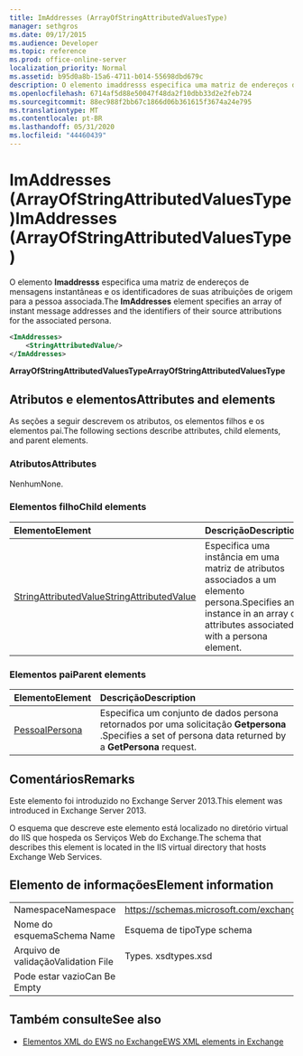 ```yaml
---
title: ImAddresses (ArrayOfStringAttributedValuesType)
manager: sethgros
ms.date: 09/17/2015
ms.audience: Developer
ms.topic: reference
ms.prod: office-online-server
localization_priority: Normal
ms.assetid: b95d0a8b-15a6-4711-b014-55698dbd679c
description: O elemento imaddresss especifica uma matriz de endereços de mensagens instantâneas e os identificadores de suas atribuições de origem para a pessoa associada.
ms.openlocfilehash: 6714af5d88e50047f48da2f10dbb33d2e2feb724
ms.sourcegitcommit: 88ec988f2bb67c1866d06b361615f3674a24e795
ms.translationtype: MT
ms.contentlocale: pt-BR
ms.lasthandoff: 05/31/2020
ms.locfileid: "44460439"
---
```

# <a name="imaddresses-arrayofstringattributedvaluestype"></a><span data-ttu-id="2ca04-103">ImAddresses (ArrayOfStringAttributedValuesType)</span><span class="sxs-lookup"><span data-stu-id="2ca04-103">ImAddresses (ArrayOfStringAttributedValuesType)</span></span>

<span data-ttu-id="2ca04-104">O elemento **Imaddresss** especifica uma matriz de endereços de mensagens instantâneas e os identificadores de suas atribuições de origem para a pessoa associada.</span><span class="sxs-lookup"><span data-stu-id="2ca04-104">The **ImAddresses** element specifies an array of instant message addresses and the identifiers of their source attributions for the associated persona.</span></span> 
  
```XML
<ImAddresses>
    <StringAttributedValue/>
</ImAddresses>
```

 <span data-ttu-id="2ca04-105">**ArrayOfStringAttributedValuesType**</span><span class="sxs-lookup"><span data-stu-id="2ca04-105">**ArrayOfStringAttributedValuesType**</span></span>
## <a name="attributes-and-elements"></a><span data-ttu-id="2ca04-106">Atributos e elementos</span><span class="sxs-lookup"><span data-stu-id="2ca04-106">Attributes and elements</span></span>

<span data-ttu-id="2ca04-107">As seções a seguir descrevem os atributos, os elementos filhos e os elementos pai.</span><span class="sxs-lookup"><span data-stu-id="2ca04-107">The following sections describe attributes, child elements, and parent elements.</span></span>
  
### <a name="attributes"></a><span data-ttu-id="2ca04-108">Atributos</span><span class="sxs-lookup"><span data-stu-id="2ca04-108">Attributes</span></span>

<span data-ttu-id="2ca04-109">Nenhum</span><span class="sxs-lookup"><span data-stu-id="2ca04-109">None.</span></span>
  
### <a name="child-elements"></a><span data-ttu-id="2ca04-110">Elementos filho</span><span class="sxs-lookup"><span data-stu-id="2ca04-110">Child elements</span></span>

|<span data-ttu-id="2ca04-111">**Elemento**</span><span class="sxs-lookup"><span data-stu-id="2ca04-111">**Element**</span></span>|<span data-ttu-id="2ca04-112">**Descrição**</span><span class="sxs-lookup"><span data-stu-id="2ca04-112">**Description**</span></span>|
|:-----|:-----|
|[<span data-ttu-id="2ca04-113">StringAttributedValue</span><span class="sxs-lookup"><span data-stu-id="2ca04-113">StringAttributedValue</span></span>](stringattributedvalue.md) <br/> |<span data-ttu-id="2ca04-114">Especifica uma instância em uma matriz de atributos associados a um elemento persona.</span><span class="sxs-lookup"><span data-stu-id="2ca04-114">Specifies an instance in an array of attributes associated with a persona element.</span></span>  <br/> |
   
### <a name="parent-elements"></a><span data-ttu-id="2ca04-115">Elementos pai</span><span class="sxs-lookup"><span data-stu-id="2ca04-115">Parent elements</span></span>

|<span data-ttu-id="2ca04-116">**Elemento**</span><span class="sxs-lookup"><span data-stu-id="2ca04-116">**Element**</span></span>|<span data-ttu-id="2ca04-117">**Descrição**</span><span class="sxs-lookup"><span data-stu-id="2ca04-117">**Description**</span></span>|
|:-----|:-----|
|[<span data-ttu-id="2ca04-118">Pessoal</span><span class="sxs-lookup"><span data-stu-id="2ca04-118">Persona</span></span>](persona.md) <br/> |<span data-ttu-id="2ca04-119">Especifica um conjunto de dados persona retornados por uma solicitação **Getpersona** .</span><span class="sxs-lookup"><span data-stu-id="2ca04-119">Specifies a set of persona data returned by a **GetPersona** request.</span></span>  <br/> |
   
## <a name="remarks"></a><span data-ttu-id="2ca04-120">Comentários</span><span class="sxs-lookup"><span data-stu-id="2ca04-120">Remarks</span></span>

<span data-ttu-id="2ca04-121">Este elemento foi introduzido no Exchange Server 2013.</span><span class="sxs-lookup"><span data-stu-id="2ca04-121">This element was introduced in Exchange Server 2013.</span></span>
  
<span data-ttu-id="2ca04-122">O esquema que descreve este elemento está localizado no diretório virtual do IIS que hospeda os Serviços Web do Exchange.</span><span class="sxs-lookup"><span data-stu-id="2ca04-122">The schema that describes this element is located in the IIS virtual directory that hosts Exchange Web Services.</span></span>
  
## <a name="element-information"></a><span data-ttu-id="2ca04-123">Elemento de informações</span><span class="sxs-lookup"><span data-stu-id="2ca04-123">Element information</span></span>

|||
|:-----|:-----|
|<span data-ttu-id="2ca04-124">Namespace</span><span class="sxs-lookup"><span data-stu-id="2ca04-124">Namespace</span></span>  <br/> |https://schemas.microsoft.com/exchange/services/2006/types  <br/> |
|<span data-ttu-id="2ca04-125">Nome do esquema</span><span class="sxs-lookup"><span data-stu-id="2ca04-125">Schema Name</span></span>  <br/> |<span data-ttu-id="2ca04-126">Esquema de tipo</span><span class="sxs-lookup"><span data-stu-id="2ca04-126">Type schema</span></span>  <br/> |
|<span data-ttu-id="2ca04-127">Arquivo de validação</span><span class="sxs-lookup"><span data-stu-id="2ca04-127">Validation File</span></span>  <br/> |<span data-ttu-id="2ca04-128">Types. xsd</span><span class="sxs-lookup"><span data-stu-id="2ca04-128">types.xsd</span></span>  <br/> |
|<span data-ttu-id="2ca04-129">Pode estar vazio</span><span class="sxs-lookup"><span data-stu-id="2ca04-129">Can Be Empty</span></span>  <br/> ||
   
## <a name="see-also"></a><span data-ttu-id="2ca04-130">Também consulte</span><span class="sxs-lookup"><span data-stu-id="2ca04-130">See also</span></span>



- [<span data-ttu-id="2ca04-131">Elementos XML do EWS no Exchange</span><span class="sxs-lookup"><span data-stu-id="2ca04-131">EWS XML elements in Exchange</span></span>](ews-xml-elements-in-exchange.md)

